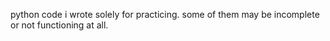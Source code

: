 python code i wrote solely for practicing. some of them may be incomplete or not functioning at all.
